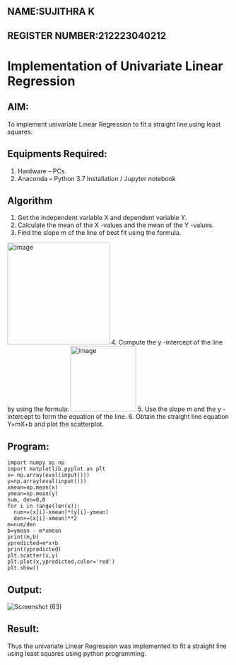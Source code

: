 ## NAME:SUJITHRA K
## REGISTER NUMBER:212223040212

# Implementation of Univariate Linear Regression
## AIM:
To implement univariate Linear Regression to fit a straight line using least squares.

## Equipments Required:
1. Hardware – PCs
2. Anaconda – Python 3.7 Installation / Jupyter notebook

## Algorithm
1. Get the independent variable X and dependent variable Y.
2. Calculate the mean of the X -values and the mean of the Y -values.
3. Find the slope m of the line of best fit using the formula. 
<img width="231" alt="image" src="https://user-images.githubusercontent.com/93026020/192078527-b3b5ee3e-992f-46c4-865b-3b7ce4ac54ad.png">
4. Compute the y -intercept of the line by using the formula:
<img width="148" alt="image" src="https://user-images.githubusercontent.com/93026020/192078545-79d70b90-7e9d-4b85-9f8b-9d7548a4c5a4.png">
5. Use the slope m and the y -intercept to form the equation of the line.
6. Obtain the straight line equation Y=mX+b and plot the scatterplot.

## Program:
```
import numpy as np
import matplotlib.pyplot as plt
x= np.array(eval(input()))
y=np.array(eval(input()))
xmean=np.mean(x)
ymean=np.mean(y)
num, den=0,0
for i in range(len(x)):
  num+=(x[i]-xmean)*(y[i]-ymean)
  den+=(x[i]-xmean)**2
m=num/den
b=ymean - m*xmean
print(m,b)
ypredicted=m*x+b
print(ypredicted)
plt.scatter(x,y)
plt.plot(x,ypredicted,color='red') 
plt.show()

```

## Output:

![Screenshot (63)](https://github.com/user-attachments/assets/0d863ba0-4854-41d4-94cb-f058110d1f4b)


## Result:
Thus the univariate Linear Regression was implemented to fit a straight line using least squares using python programming.
